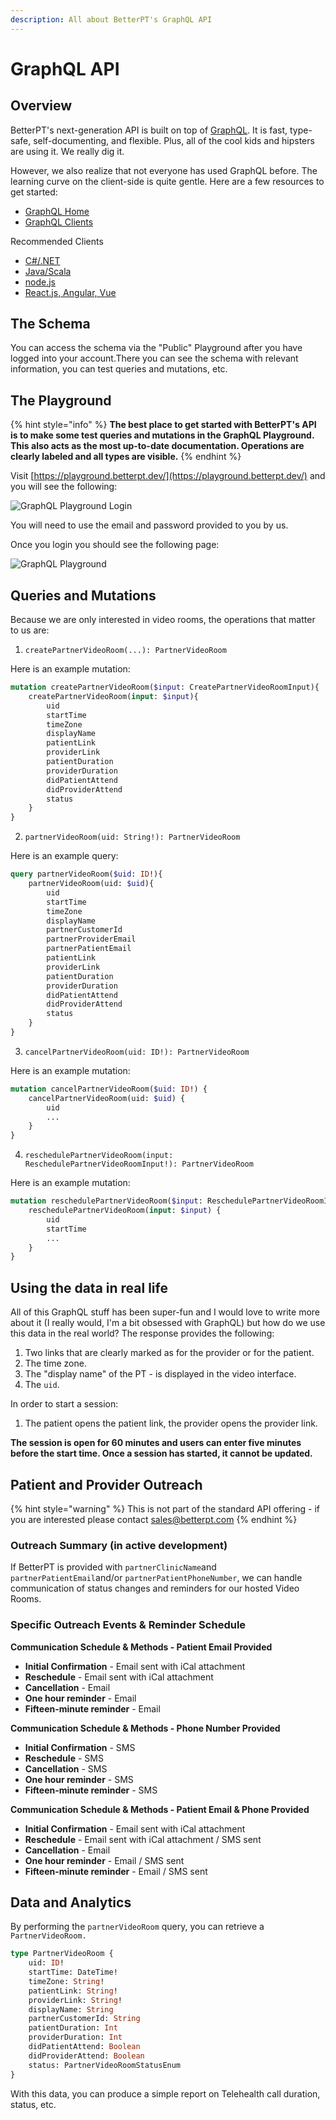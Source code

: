 ```yaml
---
description: All about BetterPT's GraphQL API
---
```


# GraphQL API

## Overview

BetterPT's next-generation API is built on top of [GraphQL](https://graphql.org/). It is fast, type-safe, self-documenting, and flexible. Plus, all of the cool kids and hipsters are using it. We really dig it.

However, we also realize that not everyone has used GraphQL before. The learning curve on the client-side is quite gentle. Here are a few resources to get started:

* [GraphQL Home](https://graphql.org)
* [GraphQL Clients](https://graphql.org/code/#graphql-clients)

Recommended Clients

* [C\#/.NET](https://chillicream.com/blog/2019/11/25/strawberry-shake_2)
* [Java/Scala](https://github.com/americanexpress/nodes)
* [node.js](https://github.com/prisma-labs/graphql-request)
* [React.js, Angular, Vue](https://www.apollographql.com/docs/react/)

## The Schema

You can access the schema via the "Public" Playground after you have logged into your account.There you can see the schema with relevant information, you can test queries and mutations, etc.

## The Playground

{% hint style="info" %}
**The best place to get started with BetterPT's API is to make some test queries and mutations in the GraphQL Playground.** **This also acts as the most up-to-date documentation. Operations are clearly labeled and all types are visible.**
{% endhint %}

Visit [https://playground.betterpt.dev/](https://playground.betterpt.dev/) and you will see the following:

![GraphQL Playground Login](.gitbook/assets/screen-shot-2021-01-29-at-8.00.30-pm.png)

You will need to use the email and password provided to you by us.  
  
Once you login you should see the following page:  


![GraphQL Playground](.gitbook/assets/screen-shot-2021-01-29-at-8.04.43-pm.png)

## Queries and Mutations

Because we are only interested in video rooms, the operations that matter to us are:

1. `createPartnerVideoRoom(...): PartnerVideoRoom`

Here is an example mutation:

```graphql
mutation createPartnerVideoRoom($input: CreatePartnerVideoRoomInput){
    createPartnerVideoRoom(input: $input){
        uid
        startTime
        timeZone
        displayName
        patientLink
        providerLink
        patientDuration
        providerDuration
        didPatientAttend
        didProviderAttend
        status
    }
}
```

2. `partnerVideoRoom(uid: String!): PartnerVideoRoom`

Here is an example query:

```graphql
query partnerVideoRoom($uid: ID!){
    partnerVideoRoom(uid: $uid){
        uid
        startTime
        timeZone
        displayName
        partnerCustomerId
        partnerProviderEmail
        partnerPatientEmail
        patientLink
        providerLink
        patientDuration
        providerDuration
        didPatientAttend
        didProviderAttend
        status
    }
}
```

3. `cancelPartnerVideoRoom(uid: ID!): PartnerVideoRoom`

Here is an example mutation:

```graphql
mutation cancelPartnerVideoRoom($uid: ID!) {
    cancelPartnerVideoRoom(uid: $uid) {
        uid
        ...
    }
}
```

4. `reschedulePartnerVideoRoom(input: ReschedulePartnerVideoRoomInput!): PartnerVideoRoom`

Here is an example mutation:

```graphql
mutation reschedulePartnerVideoRoom($input: ReschedulePartnerVideoRoomInput!) {
    reschedulePartnerVideoRoom(input: $input) {
        uid
        startTime
        ...
    }
}
```

## Using the data in real life

All of this GraphQL stuff has been super-fun and I would love to write more about it \(I really would, I'm a bit obsessed with GraphQL\) but how do we use this data in the real world? The response provides the following:

1. Two links that are clearly marked as for the provider or for the patient.
2. The time zone.
3. The "display name" of the PT - is displayed in the video interface.
4. The `uid`.

In order to start a session:

1. The patient opens the patient link, the provider opens the provider link.

**The session is open for 60 minutes and users can enter five minutes before the start time. Once a session has started, it cannot be updated.**

## Patient and Provider Outreach

{% hint style="warning" %}
This is not part of the standard API offering - if you are interested please contact sales@betterpt.com
{% endhint %}

### Outreach Summary \(in active development\)

If BetterPT is provided with `partnerClinicName`and `partnerPatientEmail`and/or `partnerPatientPhoneNumber`, we can handle communication of status changes and reminders for our hosted Video Rooms.

### Specific Outreach Events & Reminder Schedule

**Communication Schedule & Methods - Patient Email Provided**

* **Initial Confirmation** - Email sent with iCal attachment
* **Reschedule** -  Email sent with iCal attachment
* **Cancellation** - Email 
* **One hour reminder** - Email
* **Fifteen-minute reminder** - Email

**Communication Schedule & Methods - Phone Number Provided**

* **Initial Confirmation** - SMS
* **Reschedule** - SMS
* **Cancellation** - SMS 
* **One hour reminder** - SMS
* **Fifteen-minute reminder** - SMS

**Communication Schedule & Methods - Patient Email & Phone Provided**

* **Initial Confirmation** - Email sent with iCal attachment 
* **Reschedule** - Email sent with iCal attachment / SMS sent
* **Cancellation** - Email 
* **One hour reminder** - Email / SMS sent
* **Fifteen-minute reminder** - Email / SMS sent

## Data and Analytics

By performing the `partnerVideoRoom` query, you can retrieve a `PartnerVideoRoom.`

```graphql
type PartnerVideoRoom {
    uid: ID!
    startTime: DateTime!
    timeZone: String!
    patientLink: String!
    providerLink: String!
    displayName: String
    partnerCustomerId: String
    patientDuration: Int
    providerDuration: Int
    didPatientAttend: Boolean
    didProviderAttend: Boolean
    status: PartnerVideoRoomStatusEnum
}
```

With this data, you can produce a simple report on Telehealth call duration, status, etc.


